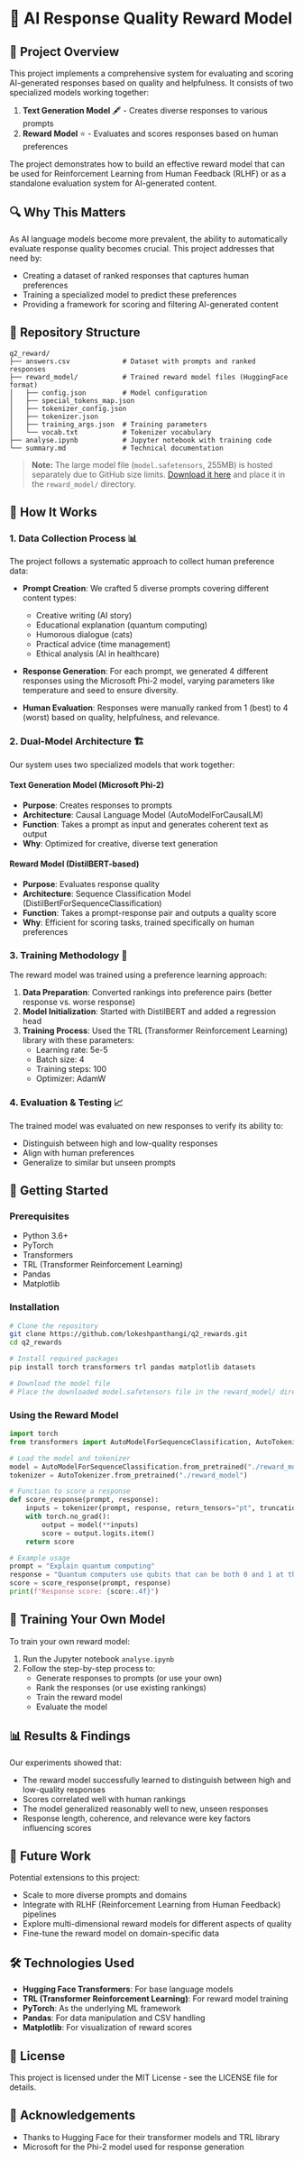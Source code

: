 # 🤖 AI Response Quality Reward Model

## 🌟 Project Overview

This project implements a comprehensive system for evaluating and scoring AI-generated responses based on quality and helpfulness. It consists of two specialized models working together:

1. **Text Generation Model** 🖋️ - Creates diverse responses to various prompts
2. **Reward Model** ⭐ - Evaluates and scores responses based on human preferences

The project demonstrates how to build an effective reward model that can be used for Reinforcement Learning from Human Feedback (RLHF) or as a standalone evaluation system for AI-generated content.

## 🔍 Why This Matters

As AI language models become more prevalent, the ability to automatically evaluate response quality becomes crucial. This project addresses that need by:

- Creating a dataset of ranked responses that captures human preferences
- Training a specialized model to predict these preferences
- Providing a framework for scoring and filtering AI-generated content

## 📁 Repository Structure

```
q2_reward/
├── answers.csv             # Dataset with prompts and ranked responses
├── reward_model/           # Trained reward model files (HuggingFace format)
│   ├── config.json         # Model configuration
│   ├── special_tokens_map.json
│   ├── tokenizer_config.json
│   ├── tokenizer.json
│   ├── training_args.json  # Training parameters
│   └── vocab.txt           # Tokenizer vocabulary
├── analyse.ipynb           # Jupyter notebook with training code
└── summary.md              # Technical documentation
```

> **Note:** The large model file (`model.safetensors`, 255MB) is hosted separately due to GitHub size limits. [Download it here](https://drive.google.com/file/d/1Xg_D4hO5idfQ8fmt1OIrHwYL0RgjFz9y/view?usp=sharing) and place it in the `reward_model/` directory.

## 🧠 How It Works

### 1. Data Collection Process 📊

The project follows a systematic approach to collect human preference data:

- **Prompt Creation**: We crafted 5 diverse prompts covering different content types:
  - Creative writing (AI story)
  - Educational explanation (quantum computing)
  - Humorous dialogue (cats)
  - Practical advice (time management)
  - Ethical analysis (AI in healthcare)

- **Response Generation**: For each prompt, we generated 4 different responses using the Microsoft Phi-2 model, varying parameters like temperature and seed to ensure diversity.

- **Human Evaluation**: Responses were manually ranked from 1 (best) to 4 (worst) based on quality, helpfulness, and relevance.

### 2. Dual-Model Architecture 🏗️

Our system uses two specialized models that work together:

#### Text Generation Model (Microsoft Phi-2)
- **Purpose**: Creates responses to prompts
- **Architecture**: Causal Language Model (AutoModelForCausalLM)
- **Function**: Takes a prompt as input and generates coherent text as output
- **Why**: Optimized for creative, diverse text generation

#### Reward Model (DistilBERT-based)
- **Purpose**: Evaluates response quality
- **Architecture**: Sequence Classification Model (DistilBertForSequenceClassification)
- **Function**: Takes a prompt-response pair and outputs a quality score
- **Why**: Efficient for scoring tasks, trained specifically on human preferences

### 3. Training Methodology 🔬

The reward model was trained using a preference learning approach:

1. **Data Preparation**: Converted rankings into preference pairs (better response vs. worse response)
2. **Model Initialization**: Started with DistilBERT and added a regression head
3. **Training Process**: Used the TRL (Transformer Reinforcement Learning) library with these parameters:
   - Learning rate: 5e-5
   - Batch size: 4
   - Training steps: 100
   - Optimizer: AdamW

### 4. Evaluation & Testing 📈

The trained model was evaluated on new responses to verify its ability to:
- Distinguish between high and low-quality responses
- Align with human preferences
- Generalize to similar but unseen prompts

## 🚀 Getting Started

### Prerequisites

- Python 3.6+
- PyTorch
- Transformers
- TRL (Transformer Reinforcement Learning)
- Pandas
- Matplotlib

### Installation

```bash
# Clone the repository
git clone https://github.com/lokeshpanthangi/q2_rewards.git
cd q2_rewards

# Install required packages
pip install torch transformers trl pandas matplotlib datasets

# Download the model file
# Place the downloaded model.safetensors file in the reward_model/ directory
```

### Using the Reward Model

```python
import torch
from transformers import AutoModelForSequenceClassification, AutoTokenizer

# Load the model and tokenizer
model = AutoModelForSequenceClassification.from_pretrained("./reward_model")
tokenizer = AutoTokenizer.from_pretrained("./reward_model")

# Function to score a response
def score_response(prompt, response):
    inputs = tokenizer(prompt, response, return_tensors="pt", truncation=True, max_length=512)
    with torch.no_grad():
        output = model(**inputs)
        score = output.logits.item()
    return score

# Example usage
prompt = "Explain quantum computing"
response = "Quantum computers use qubits that can be both 0 and 1 at the same time."
score = score_response(prompt, response)
print(f"Response score: {score:.4f}")
```

## 🔄 Training Your Own Model

To train your own reward model:

1. Run the Jupyter notebook `analyse.ipynb`
2. Follow the step-by-step process to:
   - Generate responses to prompts (or use your own)
   - Rank the responses (or use existing rankings)
   - Train the reward model
   - Evaluate the model

## 📊 Results & Findings

Our experiments showed that:

- The reward model successfully learned to distinguish between high and low-quality responses
- Scores correlated well with human rankings
- The model generalized reasonably well to new, unseen responses
- Response length, coherence, and relevance were key factors influencing scores

## 🔮 Future Work

Potential extensions to this project:

- Scale to more diverse prompts and domains
- Integrate with RLHF (Reinforcement Learning from Human Feedback) pipelines
- Explore multi-dimensional reward models for different aspects of quality
- Fine-tune the reward model on domain-specific data

## 🛠️ Technologies Used

- **Hugging Face Transformers**: For base language models
- **TRL (Transformer Reinforcement Learning)**: For reward model training
- **PyTorch**: As the underlying ML framework
- **Pandas**: For data manipulation and CSV handling
- **Matplotlib**: For visualization of reward scores

## 📝 License

This project is licensed under the MIT License - see the LICENSE file for details.

## 🙏 Acknowledgements

- Thanks to Hugging Face for their transformer models and TRL library
- Microsoft for the Phi-2 model used for response generation
